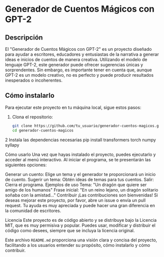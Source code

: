 # Generador de Cuentos Mágicos con GPT-2

## Descripción
El "Generador de Cuentos Mágicos con GPT-2" es un proyecto diseñado para ayudar a escritores, educadores y entusiastas de la narrativa a generar ideas e inicios de cuentos de manera creativa. Utilizando el modelo de lenguaje GPT-2, este generador puede ofrecer sugerencias únicas y sorprendentes. Sin embargo, es importante tener en cuenta que, aunque GPT-2 es un modelo creativo, no es perfecto y puede producir resultados inesperados o incoherentes.

## Cómo instalarlo
Para ejecutar este proyecto en tu máquina local, sigue estos pasos:

1. Clona el repositorio:
   ```bash
   git clone https://github.com/tu_usuario/generador-cuentos-magicos.git
   cd generador-cuentos-magicos

2 Instala las dependencias necesarias
pip install transformers torch numpy syllapy

Cómo usarlo
Una vez que hayas instalado el proyecto, puedes ejecutarlo y acceder al menú interactivo. Al iniciar el programa, se te presentarán las siguientes opciones:

Generar un cuento: Elige un tema y el generador te proporcionará un inicio de cuento.
Sugerir un tema: Obtén ideas de temas para tus cuentos.
Salir: Cierra el programa.
Ejemplos de uso
Tema: "Un dragón que quiere ser amigo de los humanos"
Frase inicial: "En un reino lejano, un dragón solitario soñaba con la amistad..."
Contribuir
¡Las contribuciones son bienvenidas! Si deseas mejorar este proyecto, por favor, abre un issue o envía un pull request. Tu ayuda es muy apreciada y puede hacer una gran diferencia en la comunidad de escritores.

Licencia
Este proyecto es de código abierto y se distribuye bajo la Licencia MIT, que es muy permisiva y popular. Puedes usar, modificar y distribuir el código como desees, siempre que se incluya la licencia original.

Este archivo `README.md` proporciona una visión clara y concisa del proyecto, facilitando a los usuarios entender su propósito, cómo instalarlo y cómo contribuir.

